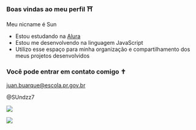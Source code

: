 ### Boas vindas ao meu perfil ⛩

Meu nicname é Sun

- Estou estudando na [Alura](https://www.alura.com.br)
- Estou me desenvolvendo na linguagem JavaScript
- Utilizo esse espaço para minha organização e compartilhamento dos meus projetos desenvolvidos

### Você pode entrar em contato comigo ✝️

juan.buarque@escola.pr.gov.br

@SUndzz7

 ![](https://media1.tenor.com/m/muLqLs7VDaQAAAAC/gojo-satoru.gif)
 
![](https://media1.tenor.com/m/6nO7jWQY4k0AAAAC/mao-nonosaka-future-diary.gif)
